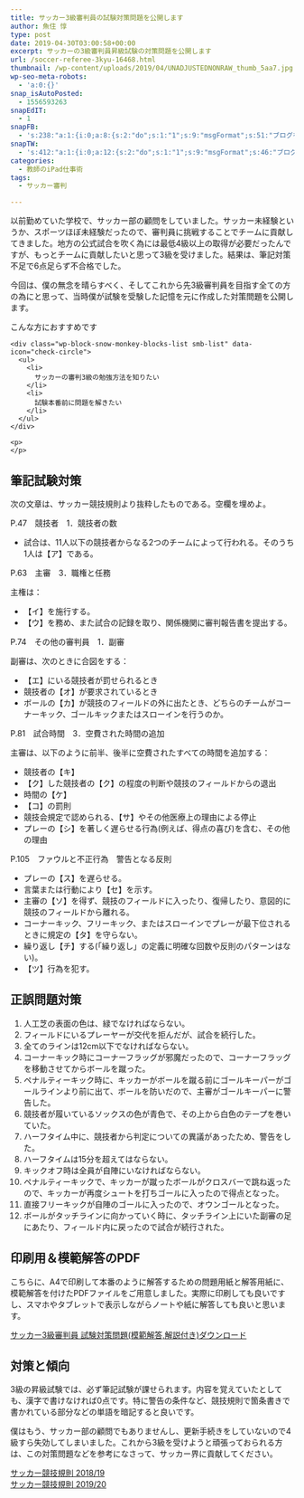 ```yaml
---
title: サッカー3級審判員の試験対策問題を公開します
author: 魚住 惇
type: post
date: 2019-04-30T03:00:58+00:00
excerpt: サッカーの3級審判員昇級試験の対策問題を公開します
url: /soccer-referee-3kyu-16468.html
thumbnail: /wp-content/uploads/2019/04/UNADJUSTEDNONRAW_thumb_5aa7.jpg
wp-seo-meta-robots:
  - 'a:0:{}'
snap_isAutoPosted:
  - 1556593263
snapEdIT:
  - 1
snapFB:
  - 's:238:"a:1:{i:0;a:8:{s:2:"do";s:1:"1";s:9:"msgFormat";s:51:"ブログを更新しました！%TITLE% %SITENAME%";s:8:"postType";s:1:"A";s:9:"isAutoImg";s:1:"A";s:8:"imgToUse";s:0:"";s:9:"isAutoURL";s:1:"A";s:8:"urlToUse";s:0:"";s:4:"doFB";i:0;}}";'
snapTW:
  - 's:412:"a:1:{i:0;a:12:{s:2:"do";s:1:"1";s:9:"msgFormat";s:46:"ブログを更新しました: %TITLE%  %URL%";s:8:"attchImg";s:1:"1";s:9:"isAutoImg";s:1:"A";s:8:"imgToUse";s:0:"";s:9:"isAutoURL";s:1:"A";s:8:"urlToUse";s:0:"";s:4:"doTW";i:0;s:8:"isPosted";s:1:"1";s:4:"pgID";s:19:"1123059665061826560";s:7:"postURL";s:56:"https://twitter.com/jun3010me/status/1123059665061826560";s:5:"pDate";s:19:"2019-04-30 03:01:04";}}";'
categories:
  - 教師のiPad仕事術
tags:
  - サッカー審判

---
```

以前勤めていた学校で、サッカー部の顧問をしていました。サッカー未経験というか、スポーツほぼ未経験だったので、審判員に挑戦することでチームに貢献してきました。地方の公式試合を吹く為には最低4級以上の取得が必要だったんですが、もっとチームに貢献したいと思って3級を受けました。結果は、筆記対策不足で6点足らず不合格でした。

今回は、僕の無念を晴らすべく、そしてこれから先3級審判員を目指す全ての方の為にと思って、当時僕が試験を受験した記憶を元に作成した対策問題を公開します。

<div class="wp-block-snow-monkey-blocks-box smb-box" style="border-width:1px">
  <div class="smb-box__body">
    <p>
      <span class="smb-highlighter">こんな方におすすめです</span>
    </p>
    
    <div class="wp-block-snow-monkey-blocks-list smb-list" data-icon="check-circle">
      <ul>
        <li>
          サッカーの審判3級の勉強方法を知りたい
        </li>
        <li>
          試験本番前に問題を解きたい
        </li>
      </ul>
    </div>
    
    <p>
    </p>
  </div>
</div>

## 筆記試験対策

次の文章は、サッカー競技規則より抜粋したものである。空欄を埋めよ。

P.47　競技者　1．競技者の数

  * 試合は、11人以下の競技者からなる2つのチームによって行われる。そのうち1人は【ア】である。

P.63　主審　3．職権と任務

主権は：

  * 【イ】を施行する。
  * 【ウ】を務め、また試合の記録を取り、関係機関に審判報告書を提出する。

P.74　その他の審判員　1．副審

副審は、次のときに合図をする：

  * 【エ】にいる競技者が罰せられるとき
  * 競技者の【オ】が要求されているとき
  * ボールの【カ】が競技のフィールドの外に出たとき、どちらのチームがコーナーキック、ゴールキックまたはスローインを行うのか。

P.81　試合時間　3．空費された時間の追加

主審は、以下のように前半、後半に空費されたすべての時間を追加する：

  * 競技者の【キ】
  * 【ク】した競技者の【ク】の程度の判断や競技のフィールドからの退出
  * 時間の【ケ】
  * 【コ】の罰則
  * 競技会規定で認められる、【サ】やその他医療上の理由による停止
  * プレーの【シ】を著しく遅らせる行為(例えば、得点の喜び)を含む、その他の理由

P.105　ファウルと不正行為　警告となる反則

  * プレーの【ス】を遅らせる。
  * 言葉または行動により【セ】を示す。
  * 主審の【ソ】を得ず、競技のフィールドに入ったり、復帰したり、意図的に競技のフィールドから離れる。
  * コーナーキック、フリーキック、またはスローインでプレーが最下位されるときに規定の【タ】を守らない。
  * 繰り返し【チ】する(「繰り返し」の定義に明確な回数や反則のパターンはない)。
  * 【ツ】行為を犯す。

## 正誤問題対策

  1. 人工芝の表面の色は、緑でなければならない。
  2. フィールドにいるプレーヤーが交代を拒んだが、試合を続行した。
  3. 全てのラインは12cm以下でなければならない。
  4. コーナーキック時にコーナーフラッグが邪魔だったので、コーナーフラッグを移動させてからボールを蹴った。
  5. ペナルティーキック時に、キッカーがボールを蹴る前にゴールキーパーがゴールラインより前に出て、ボールを防いだので、主審がゴールキーパーに警告した。
  6. 競技者が履いているソックスの色が青色で、その上から白色のテープを巻いていた。
  7. ハーフタイム中に、競技者から判定についての異議があったため、警告をした。
  8. ハーフタイムは15分を超えてはならない。
  9. キックオフ時は全員が自陣にいなければならない。
 10. ペナルティーキックで、キッカーが蹴ったボールがクロスバーで跳ね返ったので、キッカーが再度シュートを打ちゴールに入ったので得点となった。
 11. 直接フリーキックが自陣のゴールに入ったので、オウンゴールとなった。
 12. ボールがタッチラインに向かっていく時に、タッチライン上にいた副審の足にあたり、フィールド内に戻ったので試合が続行された。

## 印刷用＆模範解答のPDF

こちらに、A4で印刷して本番のように解答するための問題用紙と解答用紙に、模範解答を付けたPDFファイルをご用意しました。実際に印刷しても良いですし、スマホやタブレットで表示しながらノートや紙に解答しても良いと思います。

<div class="wp-block-file">
  <a href="/wp-content/uploads/2019/04/soccer3kyu_shinpan.pdf">サッカー3級審判員 試験対策問題(模範解答,解説付き)</a><a href="/wp-content/uploads/2019/04/soccer3kyu_shinpan.pdf" class="wp-block-file__button" download>ダウンロード</a>
</div>

## 対策と傾向

3級の昇級試験では、必ず筆記試験が課せられます。内容を覚えていたとしても、漢字で書けなければ0点です。特に警告の条件など、競技規則で箇条書きで書かれている部分などの単語を暗記すると良いです。

僕はもう、サッカー部の顧問でもありませんし、更新手続きをしていないので4級すら失効してしまいました。これから3級を受けようと頑張っておられる方は、この対策問題などを参考になさって、サッカー界に貢献してください。

<a href="https://www.jfa.jp/documents/pdf/soccer/lawsofthegame_201819.pdf" target="_blank" rel="noopener noreferrer">サッカー競技規則 2018/19</a>  
<a href="https://www.jfa.jp/documents/pdf/soccer/lawsofthegame_201920.pdf" target="_blank" rel="noopener noreferrer">サッカー競技規則 2019/20</a>